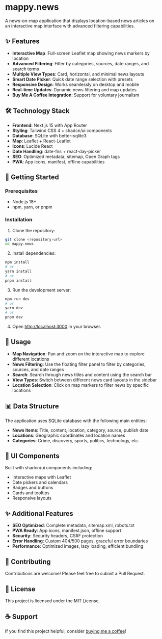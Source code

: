 # mappy.news

A news-on-map application that displays location-based news articles on an
interactive map interface with advanced filtering capabilities.

## ✨ Features

- **Interactive Map**: Full-screen Leaflet map showing news markers by location
- **Advanced Filtering**: Filter by categories, sources, date ranges, and search
  terms
- **Multiple View Types**: Card, horizontal, and minimal news layouts
- **Smart Date Picker**: Quick date range selection with presets
- **Responsive Design**: Works seamlessly on desktop and mobile
- **Real-time Updates**: Dynamic news filtering and map updates
- **Buy Me A Coffee Integration**: Support for voluntary journalism

## 🛠️ Technology Stack

- **Frontend**: Next.js 15 with App Router
- **Styling**: Tailwind CSS 4 + shadcn/ui components
- **Database**: SQLite with better-sqlite3
- **Map**: Leaflet + React-Leaflet
- **Icons**: Lucide React
- **Date Handling**: date-fns + react-day-picker
- **SEO**: Optimized metadata, sitemap, Open Graph tags
- **PWA**: App icons, manifest, offline capabilities

## 🚀 Getting Started

### Prerequisites

- Node.js 18+
- npm, yarn, or pnpm

### Installation

1. Clone the repository:

```bash
git clone <repository-url>
cd mappy.news
```

2. Install dependencies:

```bash
npm install
# or
yarn install
# or
pnpm install
```

3. Run the development server:

```bash
npm run dev
# or
yarn dev
# or
pnpm dev
```

4. Open [http://localhost:3000](http://localhost:3000) in your browser.

## 📱 Usage

- **Map Navigation**: Pan and zoom on the interactive map to explore different
  locations
- **News Filtering**: Use the floating filter panel to filter by categories,
  sources, and date ranges
- **Search**: Search through news titles and content using the search bar
- **View Types**: Switch between different news card layouts in the sidebar
- **Location Selection**: Click on map markers to filter news by specific
  locations

## 📊 Data Structure

The application uses SQLite database with the following main entities:

- **News Items**: Title, content, location, category, source, publish date
- **Locations**: Geographic coordinates and location names
- **Categories**: Crime, discovery, sports, politics, technology, etc.

## 🎨 UI Components

Built with shadcn/ui components including:

- Interactive maps with Leaflet
- Date pickers and calendars
- Badges and buttons
- Cards and tooltips
- Responsive layouts

## ✨ Additional Features

- **SEO Optimized**: Complete metadata, sitemap.xml, robots.txt
- **PWA Ready**: App icons, manifest.json, offline support
- **Security**: Security headers, CSRF protection
- **Error Handling**: Custom 404/500 pages, graceful error boundaries
- **Performance**: Optimized images, lazy loading, efficient bundling

## 🤝 Contributing

Contributions are welcome! Please feel free to submit a Pull Request.

## 📄 License

This project is licensed under the MIT License.

## ☕ Support

If you find this project helpful, consider
[buying me a coffee](https://www.buymeacoffee.com/mucahidyazar)!
